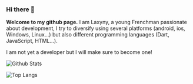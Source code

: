 ### Hi there 👋

**Welcome to my github page.**
I am Laxyny, a young Frenchman passionate about development, I try to diversify using several platforms (android, ios, Windows, Linux...) but also different programming languages (Dart, JavaScript, HTML...).

I am not yet a developer but I will make sure to become one!

![Github Stats](https://github-readme-stats.vercel.app/api?username=Laxyny&count_private=true&show_icons=true&include_all_commits=true)

![Top Langs](https://github-readme-stats.vercel.app/api/top-langs/?username=Laxyny&hide=TeX&layout=compact)
<!--
**Laxyny/Laxyny** is a ✨ _special_ ✨ repository because its `README.md` (this file) appears on your GitHub profile.

Here are some ideas to get you started:

- 🔭 I’m currently working on ...
- 🌱 I’m currently learning ...
- 👯 I’m looking to collaborate on ...
- 🤔 I’m looking for help with ...
- 💬 Ask me about ...
- 📫 How to reach me: ...
- 😄 Pronouns: ...
- ⚡ Fun fact: ... 
-->
